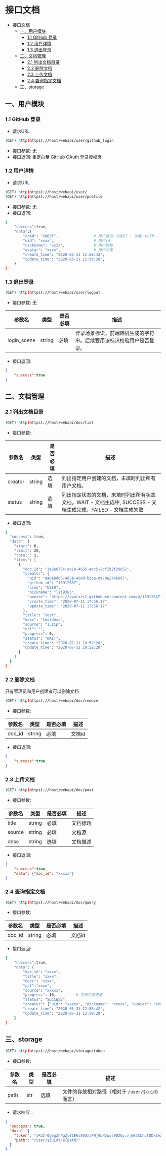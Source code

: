 # 接口文档
<!-- TOC -->

- [接口文档](#接口文档)
    - [一、用户模块](#一用户模块)
        - [1.1 GitHub 登录](#11-github-登录)
        - [1.2 用户详情](#12-用户详情)
        - [1.3 退出登录](#13-退出登录)
    - [二、文档管理](#二文档管理)
        - [2.1 列出文档目录](#21-列出文档目录)
        - [2.2 删除文档](#22-删除文档)
        - [2.3 上传文档](#23-上传文档)
        - [2.4 查询指定文档](#24-查询指定文档)
    - [三、storage](#三storage)

<!-- /TOC -->

## 一、用户模块

### 1.1 GitHub 登录

* 请求URL
```sh
(GET) http(https)://host/webapi/user/github_login
```
* 接口参数: 无
* 接口返回: 重定向至 GitHub OAuth 登录授权页

### 1.2 用户详情

* 请求URL
```sh
(GET) http(https)://host/webapi/user/
(GET) http(https)://host/webapi/user/profile
```
* 接口参数: 无
* 接口返回: 
```sh
{
    "success":true,
    "data":{
        "cred": "GUEST",                # 用户身份，GUEST - 访客，USER - 用户，ADMIN - 管理员
        "uid": "xxxx",                  # 用户id
        "nickname": "xxxx",             # 用户昵称
        "avatar": "xxxx",               # 用户头像
        "create_time": "2020-05-31 12:58:42",
        "update_time": "2020-05-31 12:59:20",
    }
}
```

### 1.3 退出登录
```sh
(GET) http(https)://host/webapi/user/logout
```
* 接口参数: 无

参数名|类型|是否必填|描述
-|-|-|-
login_scene|string|必填|登录场景标识，前端随机生成的字符串。后续要用该标识校验用户是否登录。

* 接口返回: 
```json
{
    "success":true
}
```

## 二、文档管理

### 2.1 列出文档目录

```sh
(GET) http(https)://host/webapi/doc/list
```
* 接口参数: 

参数名|类型|是否必填|描述
-|-|-|-
creator|string|选填|列出指定用户创建的文档，未填时列出所有用户文档。
status|string|选填|列出指定状态的文档，未填时列出所有状态文档。WAIT - 文档生成中, SUCCESS - 文档生成完成，FAILED - 文档生成失败


* 接口返回: 
```sh
{
  "success": true,
  "data": {
    "start": 0,
    "limit": 20,
    "total": 1,
    "items": [
      {
        "doc_id": "3e2e675c-ab14-4635-adc5-2cf1b2f29852",
        "creator": {
          "uid": "aa0abdd5-4d5a-460d-b3ca-8a70e27469d7",
          "github_id": "13912637",
          "cred": "USER",
          "nickname": "lsj9383",
          "avatar": "https://avatars2.githubusercontent.com/u/13912637?v=4",
          "create_time": "2020-07-11 17:56:17",
          "update_time": "2020-07-11 17:56:17"
        },
        "title": "test",
        "desc": "testdesc",
        "source": "1.zip",
        "url": "",
        "progress": 0,
        "status": "WAIT",
        "create_time": "2020-07-11 20:52:20",
        "update_time": "2020-07-11 20:52:20"
      }
    ]
  }
}
```

### 2.2 删除文档
只有管理员和用户创建者可以删除文档
```sh
(GET) http(https)://host/webapi/doc/remove
```
* 接口参数: 

参数名|类型|是否必填|描述
-|-|-|-
doc_id|string|必填|文档id


* 接口返回: 
```json
{
    "success":true
}
```

### 2.3 上传文档

```sh
(GET) http(https)://host/webapi/doc/post
```
* 接口参数: 

参数名|类型|是否必填|描述
-|-|-|-
title|string|必填|文档标题
source|string|必填|文档源
desc|string|选填|文档描述


* 接口返回: 
```json
{
    "success":true,
    "data": {"doc_id": "xxxxx"}
}
```

### 2.4 查询指定文档
```sh
(GET) http(https)://host/webapi/doc/query
```
* 接口参数: 

参数名|类型|是否必填|描述
-|-|-|-
doc_id|string|必填|文档id

* 接口返回: 
```sh
{
    "success":true,
    "data": {
        "doc_id": "xxxx",
        "title": "xxxx",
        "desc": "xxxx",
        "url":"xxxx",
        "source": "xxxxx",
        "progress": 10,         # 文档生成进度
        "status": "SUCCESS",
        "creator": {"uid": "xxxxx", "nickname": "xxxxx", "avatar": "xxxxx"},
        "create_time": "2020-05-31 12:58:42",
        "update_time": "2020-05-31 12:59:20",
    }
}
```

## 三、storage
```sh
(GET) http(https)://host/webapi/storage/token
```

* 接口参数:

参数名|类型|是否必填|描述
-|-|-|-
path|str|选填|文件的存放相对路径（相对于 `/user/${uid}` 而言）

* 请求响应：

```json
{
  "success": true,
  "data": {
    "token": "sRd2-QgwgZnPgZyY1E6oS0QxtFWjGLNJwss9D2Op:v_WE5CLhvtODk3e2TkPK1wnmkrg=:eyJzY29wZSI6InRyYWRlLXdvcmtmbG93Oi91aWRfMC8iLCJkZWFkbGluZSI6MTU5MDgzMjA3M30=",
    "path": "/user/${uid}/${path}"
  }
}
```
